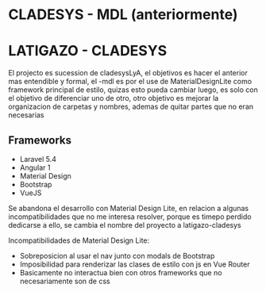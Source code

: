 # CLADESYS - MDL (anteriormente)
# LATIGAZO - CLADESYS

El projecto es sucession de cladesysLyA, el objetivos es hacer el anterior mas entendible y formal, el -mdl es por el use de MaterialDesignLite como framework principal de estilo, quizas esto pueda cambiar luego, es solo con el objetivo de diferenciar uno de otro, otro objetivo es mejorar la organizacion de carpetas y nombres, ademas de quitar partes que no eran necesarias

## Frameworks
- Laravel 5.4
- Angular 1
- Material Design
- Bootstrap
- VueJS

Se abandona el desarrollo con Material Design Lite, en relacion a algunas incompatibilidades que no me interesa resolver, porque es timepo perdido dedicarse a ello, se cambia el nombre del proyecto a latigazo-cladesys

Incompatibilidades de Material Design Lite:
- Sobreposicion al usar el nav junto con modals de Bootstrap
- Imposibilidad para renderizar las clases de estilo con js en Vue Router
- Basicamente no interactua bien con otros frameworks que no necesariamente son de css